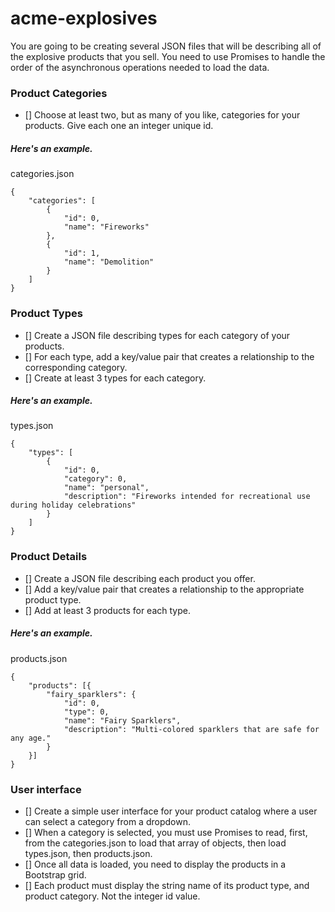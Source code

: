 # acme-explosives
You are going to be creating several JSON files that will be describing all of the explosive products that you sell. You need to use Promises to handle the order of the asynchronous operations needed to load the data.

### Product Categories

- [] Choose at least two, but as many of you like, categories for your products. Give each one an integer unique id.

##### Here's an example.

categories.json

```
{
    "categories": [
        {
            "id": 0,
            "name": "Fireworks"
        },
        {
            "id": 1,
            "name": "Demolition"
        }
    ]
}
```

### Product Types

- [] Create a JSON file describing types for each category of your products. 
- [] For each type, add a key/value pair that creates a relationship to the corresponding category. 
- [] Create at least 3 types for each category.

##### Here's an example.

types.json
```
{
    "types": [
        {
            "id": 0,
            "category": 0,
            "name": "personal",
            "description": "Fireworks intended for recreational use during holiday celebrations"
        }
    ]
}
```

### Product Details

- [] Create a JSON file describing each product you offer. 
- [] Add a key/value pair that creates a relationship to the appropriate product type. 
- [] Add at least 3 products for each type.

##### Here's an example.

products.json
```
{
    "products": [{
        "fairy_sparklers": {
            "id": 0,
            "type": 0,
            "name": "Fairy Sparklers",
            "description": "Multi-colored sparklers that are safe for any age."
        }
    }]
}
```

### User interface

- [] Create a simple user interface for your product catalog where a user can select a category from a dropdown. 
- [] When a category is selected, you must use Promises to read, first, from the categories.json to load that array of objects, then load types.json, then products.json.
- [] Once all data is loaded, you need to display the products in a Bootstrap grid. 
- [] Each product must display the string name of its product type, and product category. Not the integer id value.